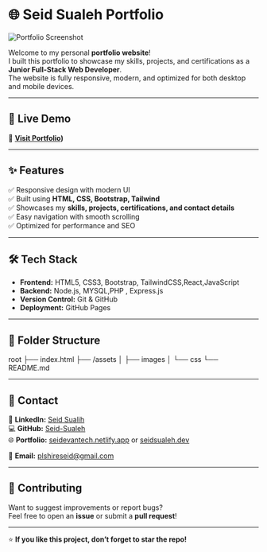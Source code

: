 # 🌐 Seid Sualeh Portfolio

![Portfolio Screenshot](./image/port.png) <!-- Replace with a real screenshot path if available -->

Welcome to my personal **portfolio website**!  
I built this portfolio to showcase my skills, projects, and certifications as a **Junior Full-Stack Web Developer**.  
The website is fully responsive, modern, and optimized for both desktop and mobile devices.

---

## 🚀 Live Demo
🔗 **[Visit Portfolio](https://github.com/Seid-Sualeh/My-PORTFOLIO))** 


---

## ✨ Features
✅ Responsive design with modern UI  
✅ Built using **HTML, CSS, Bootstrap, Tailwind**  
✅ Showcases my **skills, projects, certifications, and contact details**  
✅ Easy navigation with smooth scrolling  
✅ Optimized for performance and SEO

---

## 🛠️ Tech Stack
- **Frontend:** HTML5, CSS3, Bootstrap, TailwindCSS,React,JavaScript
-  **Backend:** Node.js, MYSQL,PHP , Express.js
- **Version Control:** Git & GitHub
- **Deployment:** GitHub Pages

---

## 📂 Folder Structure
root
├── index.html
├── /assets
│ ├── images
│ └── css
└── README.md

---

## 📧 Contact
💼 **LinkedIn:** [Seid Sualih](https://www.linkedin.com/in/seid-sualih)  
💻 **GitHub:** [Seid-Sualeh](https://github.com/Seid-Sualeh)  
🌐 **Portfolio:** [seidevantech.netlify.app](https://seidevantech.netlify.app)  or [seidsualeh.dev](https://seidsualeh.dev)
           
📧 **Email:** plshireseid@gmail.com  

---

## 🤝 Contributing
Want to suggest improvements or report bugs?  
Feel free to open an **issue** or submit a **pull request**!

---

⭐ **If you like this project, don’t forget to star the repo!**

